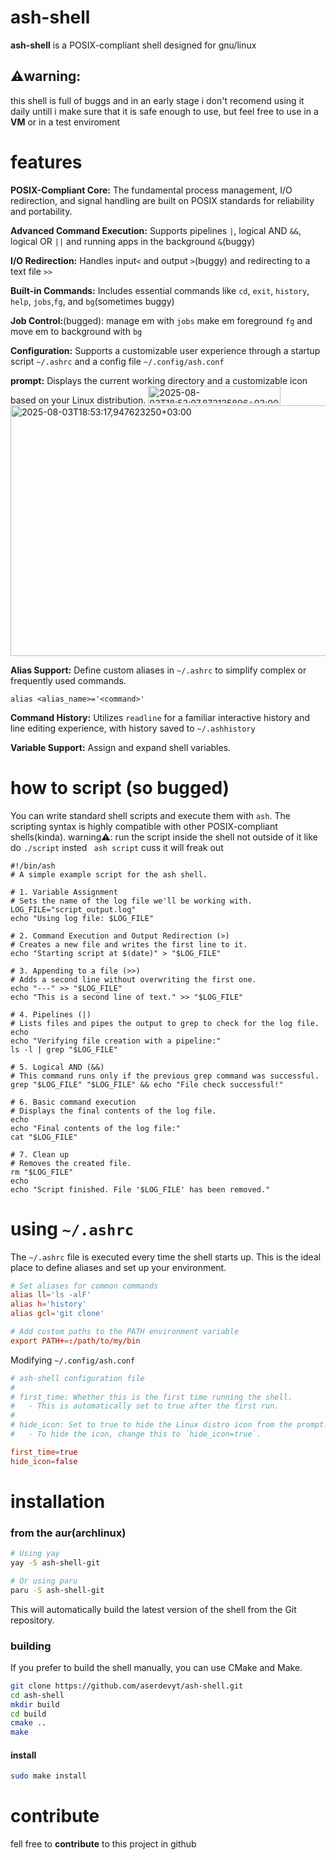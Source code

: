 # ash-shell 
__ash-shell__ is a POSIX-compliant shell designed for gnu/linux 

## ⚠️warning:
this shell is full of buggs and in an early stage i don't recomend using it daily untill i make sure that it is safe enough to use, but feel free to use in a __VM__ or in a test enviroment

# features 
__POSIX-Compliant Core:__  The fundamental process management, I/O redirection, and signal handling are built on POSIX standards for reliability and portability.

__Advanced Command Execution:__ Supports pipelines ```|```, logical AND ```&&```, logical OR ```||``` and running apps in the background ```&```(buggy) 

__I/O Redirection:__ Handles input```<``` and output ```>```(buggy) and redirecting to a text file ```>>```

__Built-in Commands:__  Includes essential commands like ```cd```, ```exit```, ```history```, ```help```, ```jobs```,```fg```, and ```bg```(sometimes buggy)

__Job Control:__(bugged): manage em with ```jobs``` make em foreground ```fg``` and move em to background with ```bg```

__Configuration:__ Supports a customizable user experience through a startup script ```~/.ashrc``` and a config file ```~/.config/ash.conf``` 

__prompt:__  Displays the current working directory and a customizable icon based on your Linux distribution.
<img width="212" height="28" alt="2025-08-03T18:53:07,872125896+03:00" src="https://github.com/user-attachments/assets/a34fc61d-536f-488a-be9c-f7cd4cc4e6b6" />
<img width="1140" height="401" alt="2025-08-03T18:53:17,947623250+03:00" src="https://github.com/user-attachments/assets/550df21f-a69f-4809-b01e-cb2156e4a921" />


__Alias Support:__ Define custom aliases in ```~/.ashrc``` to simplify complex or frequently used commands.

```ash
alias <alias_name>='<command>'
```

__Command History:__ Utilizes ```readline``` for a familiar interactive history and line editing experience, with history saved to ```~/.ashhistory``` 

__Variable Support:__ Assign and expand shell variables.

# how to script (so bugged)
You can write standard shell scripts and execute them with ```ash```. The scripting syntax is highly compatible with other POSIX-compliant shells(kinda). warning⚠️: run the script inside the shell not outside of it like do ```./script``` insted ``` ash script``` cuss it will freak out
```ash
#!/bin/ash
# A simple example script for the ash shell.

# 1. Variable Assignment
# Sets the name of the log file we'll be working with.
LOG_FILE="script_output.log"
echo "Using log file: $LOG_FILE"

# 2. Command Execution and Output Redirection (>)
# Creates a new file and writes the first line to it.
echo "Starting script at $(date)" > "$LOG_FILE"

# 3. Appending to a file (>>)
# Adds a second line without overwriting the first one.
echo "---" >> "$LOG_FILE"
echo "This is a second line of text." >> "$LOG_FILE"

# 4. Pipelines (|)
# Lists files and pipes the output to grep to check for the log file.
echo
echo "Verifying file creation with a pipeline:"
ls -l | grep "$LOG_FILE"

# 5. Logical AND (&&)
# This command runs only if the previous grep command was successful.
grep "$LOG_FILE" "$LOG_FILE" && echo "File check successful!"

# 6. Basic command execution
# Displays the final contents of the log file.
echo
echo "Final contents of the log file:"
cat "$LOG_FILE"

# 7. Clean up
# Removes the created file.
rm "$LOG_FILE"
echo
echo "Script finished. File '$LOG_FILE' has been removed."
```

# using ```~/.ashrc```

The ```~/.ashrc``` file is executed every time the shell starts up. This is the ideal place to define aliases and set up your environment.

```conf
# Set aliases for common commands
alias ll='ls -alF'
alias h='history'
alias gcl='git clone'

# Add custom paths to the PATH environment variable
export PATH+=:/path/to/my/bin
```

Modifying ```~/.config/ash.conf```

```conf
# ash-shell configuration file
#
# first_time: Whether this is the first time running the shell.
#   - This is automatically set to true after the first run.
#
# hide_icon: Set to true to hide the Linux distro icon from the prompt.
#   - To hide the icon, change this to `hide_icon=true`.

first_time=true
hide_icon=false
```

# installation

### from the aur(archlinux)

```bash
# Using yay
yay -S ash-shell-git

# Or using paru
paru -S ash-shell-git
```
This will automatically build the latest version of the shell from the Git repository.

### building 

If you prefer to build the shell manually, you can use CMake and Make.

```bash
git clone https://github.com/aserdevyt/ash-shell.git
cd ash-shell
mkdir build
cd build
cmake ..
make
```
#### install
```bash
sudo make install
```
# contribute 

fell free to __contribute__ to this project in github

